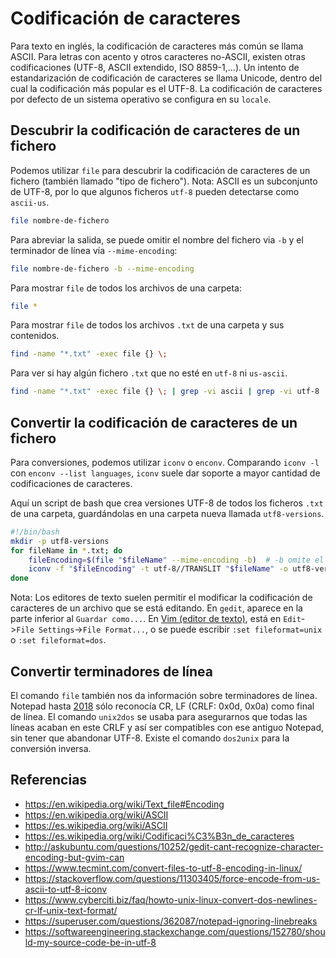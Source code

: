 # Codificación de caracteres

Para texto en inglés, la codificación de caracteres más común se llama ASCII. Para letras con acento y otros caracteres no-ASCII, existen otras codificaciones (UTF-8, ASCII extendido, ISO 8859-1,...).
Un intento de estandarización de codificación de caracteres se llama Unicode, dentro del cual la codificación más popular es el UTF-8.
La codificación de caracteres por defecto de un sistema operativo se configura en su `locale`.

## Descubrir la codificación de caracteres de un fichero

Podemos utilizar `file` para descubrir la codificación de caracteres de un fichero (también llamado "tipo de fichero"). Nota: ASCII es un subconjunto de UTF-8, por lo que algunos ficheros `utf-8` pueden detectarse como `ascii-us`.

```bash
file nombre-de-fichero
```

Para abreviar la salida, se puede omitir el nombre del fichero via `-b` y el terminador de línea vía `--mime-encoding`:

```bash
file nombre-de-fichero -b --mime-encoding
```

Para mostrar `file` de todos los archivos de una carpeta:

```bash
file *
```

Para mostrar `file` de todos los archivos `.txt` de una carpeta y sus contenidos.

```bash
find -name "*.txt" -exec file {} \;
```

Para ver si hay algún fichero `.txt` que no esté en `utf-8` ni `us-ascii`.

```bash
find -name "*.txt" -exec file {} \; | grep -vi ascii | grep -vi utf-8

```

## Convertir la codificación de caracteres de un fichero

Para conversiones, podemos utilizar `iconv` o `enconv`. Comparando `iconv -l` con `enconv --list languages`, `iconv` suele dar soporte a mayor cantidad de codificaciones de caracteres.

Aquí un script de bash que crea versiones UTF-8 de todos los ficheros `.txt` de una carpeta, guardándolas en una carpeta nueva llamada `utf8-versions`.

```bash
#!/bin/bash
mkdir -p utf8-versions
for fileName in *.txt; do
    fileEncoding=$(file "$fileName" --mime-encoding -b)  # -b omite el nombre del fichero
    iconv -f "$fileEncoding" -t utf-8//TRANSLIT "$fileName" -o utf8-versions/"$fileName";
done
```

Nota: Los editores de texto suelen permitir el modificar la codificación de caracteres de un archivo que se está editando. En `gedit`, aparece en la parte inferior al `Guardar como...`. En [Vim (editor de texto)](../writing/vim.md), está en `Edit`->`File Settings`->`File Format...`, o se puede escribir `:set fileformat=unix` o `:set fileformat=dos`.

## Convertir terminadores de línea

El comando `file` también nos da información sobre terminadores de línea. Notepad hasta [2018](https://devblogs.microsoft.com/commandline/extended-eol-in-notepad/) sólo reconocía CR, LF (CRLF: 0x0d, 0x0a) como final de línea. El comando `unix2dos` se usaba para asegurarnos que todas las líneas acaban en este CRLF y así ser compatibles con ese antiguo Notepad, sin tener que abandonar UTF-8. Existe el comando `dos2unix` para la conversión inversa.

## Referencias

- <https://en.wikipedia.org/wiki/Text_file#Encoding>
- <https://en.wikipedia.org/wiki/ASCII>
- <https://es.wikipedia.org/wiki/ASCII>
- <https://es.wikipedia.org/wiki/Codificaci%C3%B3n_de_caracteres>
- <http://askubuntu.com/questions/10252/gedit-cant-recognize-character-encoding-but-gvim-can>
- <https://www.tecmint.com/convert-files-to-utf-8-encoding-in-linux/>
- <https://stackoverflow.com/questions/11303405/force-encode-from-us-ascii-to-utf-8-iconv>
- <https://www.cyberciti.biz/faq/howto-unix-linux-convert-dos-newlines-cr-lf-unix-text-format/>
- <https://superuser.com/questions/362087/notepad-ignoring-linebreaks>
- <https://softwareengineering.stackexchange.com/questions/152780/should-my-source-code-be-in-utf-8>
